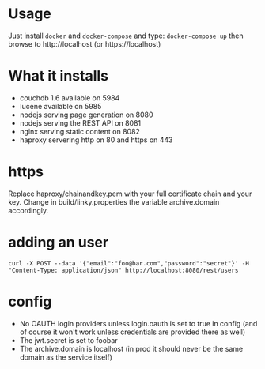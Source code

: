 # Usage

Just install `docker` and `docker-compose` and type: `docker-compose up`
then browse to http://localhost (or https://localhost)

# What it installs

* couchdb 1.6 available on 5984
* lucene available on 5985
* nodejs serving page generation on 8080
* nodejs serving the REST API on 8081
* nginx serving static content on 8082
* haproxy servering http on 80 and https on 443

# https

Replace haproxy/chainandkey.pem with your full certificate chain and your key.
Change in build/linky.properties the variable archive.domain accordingly.

# adding an user

```
curl -X POST --data '{"email":"foo@bar.com","password":"secret"}' -H "Content-Type: application/json" http://localhost:8080/rest/users
```

# config

* No OAUTH login providers unless login.oauth is set to true in config (and of course it won't work unless credentials are provided there as well)
* The jwt.secret is set to foobar
* The archive.domain is localhost (in prod it should never be the same domain as the service itself)
